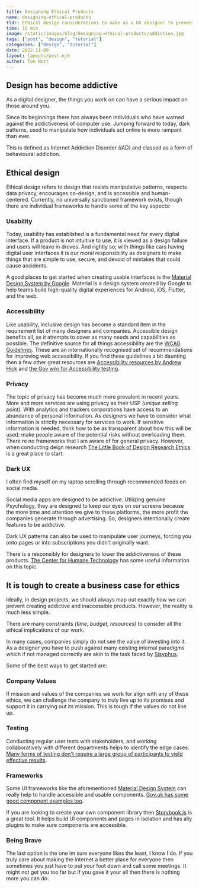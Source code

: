 ```yaml
---
title: Designing Ethical Products
name: designing-ethical-products
tldr: Ethical design considerations to make as a UX designer to prevent addiction.
time: 15 min
image: /static/images/blog/designing-ethical-products/addiction.jpg
tags: ["post", "design", "tutorial"]
categories: ["design", "tutorial"]
date: 2022-11-09
layout: layouts/post.njk
author: Tom Mott
---
```


## Design has become addictive

As a digital designer, the things you work on can have a serious impact on those around you.

Since its beginnings there has always been individuals who have warned against the addictiveness of computer use. Jumping forward to today, dark patterns, used to manipulate how individuals act online is more rampant than ever.

This is defined as Internet Addiction Disorder _(IAD)_ and classed as a form of behavioural addiction.

## Ethical design

Ethical design refers to design that resists manipulative patterns, respects data privacy, encourages co-design, and is accessible and human-centered. Currently, no universally sanctioned framework exists, though there are individual frameworks to handle some of the key aspects:

### Usability

Today, usability has established is a fundamental need for every digital interface. If a product is not intuitive to use, it is viewed as a design failure and users will leave in droves. And rightly so; with things like cars having digital user interfaces it is our moral responsibility as designers to make things that are simple to use, secure, and devoid of mistakes that could cause accidents.

A good places to get started when creating usable interfaces is the [Material Design System by Google](https://m2.material.io/design/environment/surfaces.html). Material is a design system created by Google to help teams build high-quality digital experiences for Android, iOS, Flutter, and the web.

### Accessibility

Like usability, inclusive design has become a standard item in the requirement list of many designers and companies. Accessible design benefits all, as it attempts to cover as many needs and capabilities as possible. The definitive source for all things accessibility are the [WCAG Guidelines](https://www.w3.org/WAI/standards-guidelines/wcag/). These are an internationally recognised set of recommendations for improving web accessibility. If you find these guidelines a bit daunting then a few other great resources are [Accessibility resources by Andrew Hick](https://github.com/andrewhick/accessibility/wiki) and [the Gov wiki for Accessibility testing](https://github.com/alphagov/wcag-primer/wiki).

### Privacy

The topic of privacy has become much more prevalent in recent years. More and more services are using privacy as their USP _(unique selling point)_. With analytics and trackers corporations have access to an abundance of personal information. As designers we have to consider what information is strictly necessary for services to work. If sensitive information is needed, think how to be as transparent about how this will be used; make people aware of the potential risks without overloading them. There re no frameworks that I am aware of for general privacy. However, when conducting deign research [The Little Book of Design Research Ethics](https://www.ideo.com/post/the-little-book-of-design-research-ethics) is a great place to start.

### Dark UX

I often find myself on my laptop scrolling through recommended feeds on social media.

Social media apps are designed to be addictive. Utilizing genuine Psychology, they are designed to keep our eyes on our screens because the more time and attention we give to these platforms, the more profit the companies generate through advertising. So, designers intentionally create features to be addictive.

Dark UX patterns can also be used to manipulate user journeys, forcing you onto pages or into subscriptions you didn't originally want.

There is a responsibly for designers to lower the addictiveness of these products. [The Center for Humane Technology](https://www.humanetech.com/) has some useful information on this topic.

## It is tough to create a business case for ethics

Ideally, in design projects, we should always map out exactly how we can prevent creating addictive and inaccessible products. However, the reality is much less simple.

There are many constraints _(time, budget, resources)_ to consider all the ethical implications of our work.

In many cases, companies simply do not see the value of investing into it. As a designer you have to push against many existing internal paradigms which if not managed correctly are akin to the task faced by [Sisyphus](https://en.wikipedia.org/wiki/Sisyphus).

Some of the best ways to get started are:

### Company Values

If mission and values of the companies we work for align with any of these ethics, we can challenge the company to truly live up to its promises and support it in carrying out its mission. This is tough if the values do not line up.

### Testing

Conducting regular user tests with stakeholders, and working collaboratively with different departments helps to identify the edge cases. [Many forms of testing don't require a large group of participants to yield effective results](https://www.uxdesigninstitute.com/blog/usability-test-how-many-users/).

### Frameworks

Some UI frameworks like the aforementioned [Material Design System](https://m2.material.io/design/environment/surfaces.html) can really help to handle accessible and usable components. [Gov.uk has some good component examples too](https://design-system.service.gov.uk/components/).

If you are looking to create your own component library then [Storybook.js](https://storybook.js.org/) is a great tool. It helps build UI components and pages in isolation and has ally plugins to make sure components are accessible.

### Being Brave

The last option is the one im sure everyone likes the least, I know I do. If you truly care about making the internet a better place for everyone then sometimes you just have to put your foot down and call some meetings. It might not get you too far but if you gave it your all then there is nothing more you can do.
